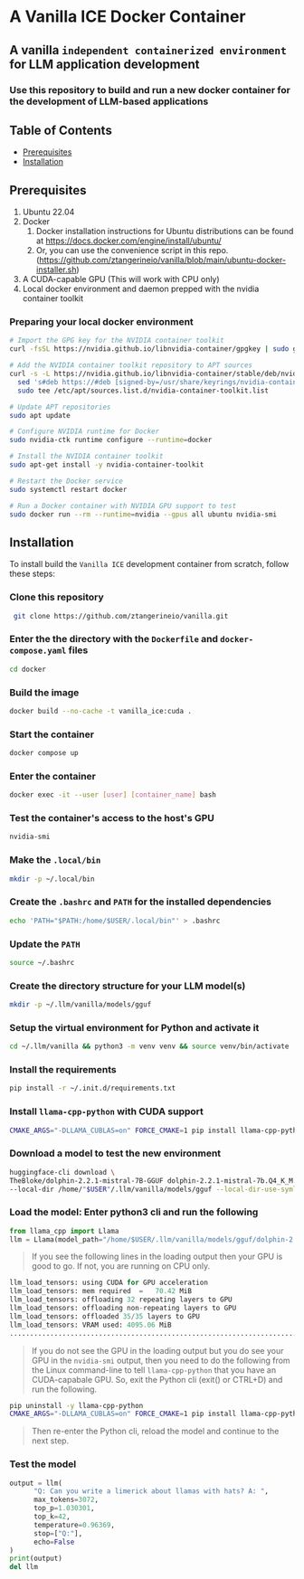 # A Vanilla ICE Docker Container

## A vanilla `independent containerized environment` for LLM application development

### Use this repository to build and run a new docker container for the development of LLM-based applications

## Table of Contents

- [Prerequisites](#prerequisites)
- [Installation](#installation)

## Prerequisites

1. Ubuntu 22.04
2. Docker
   1. Docker installation instructions for Ubuntu distributions can be found at <https://docs.docker.com/engine/install/ubuntu/>
   2. Or, you can use the convenience script in this repo. (<https://github.com/ztangerineio/vanilla/blob/main/ubuntu-docker-installer.sh>)
3. A CUDA-capable GPU (This will work with CPU only)
4. Local docker environment and daemon prepped with the nvidia container toolkit

### Preparing your local docker environment

```bash
# Import the GPG key for the NVIDIA container toolkit
curl -fsSL https://nvidia.github.io/libnvidia-container/gpgkey | sudo gpg --dearmor -o /usr/share/keyrings/nvidia-container-toolkit-keyring.gpg

# Add the NVIDIA container toolkit repository to APT sources
curl -s -L https://nvidia.github.io/libnvidia-container/stable/deb/nvidia-container-toolkit.list | \
  sed 's#deb https://#deb [signed-by=/usr/share/keyrings/nvidia-container-toolkit-keyring.gpg] https://#g' | \
  sudo tee /etc/apt/sources.list.d/nvidia-container-toolkit.list

# Update APT repositories
sudo apt update

# Configure NVIDIA runtime for Docker
sudo nvidia-ctk runtime configure --runtime=docker

# Install the NVIDIA container toolkit
sudo apt-get install -y nvidia-container-toolkit

# Restart the Docker service
sudo systemctl restart docker

# Run a Docker container with NVIDIA GPU support to test
sudo docker run --rm --runtime=nvidia --gpus all ubuntu nvidia-smi
```

## Installation

To install build the `Vanilla ICE` development container from scratch, follow these steps:

### Clone this repository

```bash
 git clone https://github.com/ztangerineio/vanilla.git
```

### Enter the the directory with the `Dockerfile` and `docker-compose.yaml` files

```bash
cd docker
```

### Build the image

```bash
docker build --no-cache -t vanilla_ice:cuda .
```

### Start the container

```bash
docker compose up
```

### Enter the container

```bash
docker exec -it --user [user] [container_name] bash
```

### Test the container's access to the host's GPU

```bash
nvidia-smi
```

### Make the `.local/bin`

```bash
mkdir -p ~/.local/bin
```

### Create the `.bashrc` and `PATH` for the installed dependencies

```bash
echo 'PATH="$PATH:/home/$USER/.local/bin"' > .bashrc
```

### Update the `PATH`

```bash
source ~/.bashrc
```

### Create the directory structure for your LLM model(s)

```bash
mkdir -p ~/.llm/vanilla/models/gguf
```

### Setup the virtual environment for Python and activate it

```bash
cd ~/.llm/vanilla && python3 -m venv venv && source venv/bin/activate
```

### Install the requirements

```bash
pip install -r ~/.init.d/requirements.txt
```

### Install `llama-cpp-python` with CUDA support

```bash
CMAKE_ARGS="-DLLAMA_CUBLAS=on" FORCE_CMAKE=1 pip install llama-cpp-python --no-cache-dir
```

### Download a model to test the new environment

```bash
huggingface-cli download \
TheBloke/dolphin-2.2.1-mistral-7B-GGUF dolphin-2.2.1-mistral-7b.Q4_K_M.gguf \
--local-dir /home/"$USER"/.llm/vanilla/models/gguf --local-dir-use-symlinks False
```

### Load the model: Enter python3 cli and run the following

```python
from llama_cpp import Llama
llm = Llama(model_path="/home/$USER/.llm/vanilla/models/gguf/dolphin-2.2.1-mistral-7b.Q4_K_M.gguf", n_ctx=8192, n_threads=8, n_threads_batch=4, n_batch=2, n_gpu_layers=64, dtype="bf16", f16_kv=True, use_mlock=True)
```

> If you see the following lines in the loading output then your GPU is good to go. If not, you are running on CPU only.

```python
llm_load_tensors: using CUDA for GPU acceleration
llm_load_tensors: mem required  =   70.42 MiB
llm_load_tensors: offloading 32 repeating layers to GPU
llm_load_tensors: offloading non-repeating layers to GPU
llm_load_tensors: offloaded 35/35 layers to GPU
llm_load_tensors: VRAM used: 4095.06 MiB
.............................................................................................
```

> If you do not see the GPU in the loading output but you do see your GPU in the `nvidia-smi` output, then you need to do the following from the Linux command-line to tell `llama-cpp-python` that you have an CUDA-capabale GPU. So, exit the Python cli (exit() or CTRL+D) and run the following.

```bash
pip uninstall -y llama-cpp-python
CMAKE_ARGS="-DLLAMA_CUBLAS=on" FORCE_CMAKE=1 pip install llama-cpp-python --no-cache-dir
```

> Then re-enter the Python cli, reload the model and continue to the next step.

### Test the model

```python
output = llm(
      "Q: Can you write a limerick about llamas with hats? A: ",
      max_tokens=3072,
      top_p=1.030301,
      top_k=42,
      temperature=0.96369,
      stop=["Q:"],
      echo=False
)
print(output)
del llm
```
